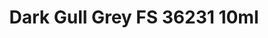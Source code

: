 ---
layout: product
title: "Dark Gull Grey FS 36231 10ml"
price: "330" 
desc: "Acrylic Laquer 10mL"
img_path: "/assets/img/RC247.jpg"
brand: "AK "
available: false
special_offer: false
new: false
soon: false
cat: "020000"
subcat: "020200"
subsubcat: "020201"
sifra: "RC247"
popular: false
---